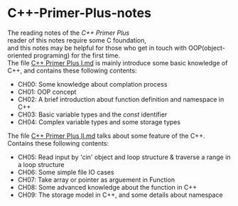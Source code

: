# C++-Primer-Plus-notes
The reading notes of the *C++ Primer Plus*  
reader of this notes require some C foundation,  
and this notes may be helpful for those who get in touch with OOP(object-oriented programing) for the first time.  
The file [C++ Primer Plus I.md](./C++%20Primer%20Plus.%20I.md) is mainly introduce some basic knowledge of C++, and contains these following contents:
- CH00: Some knowledge about complation process
- CH01: OOP concept
- CH02: A brief introduction about function definition and namespace in C++
- CH03: Basic variable types and the *const* identifier 
- CH04: Complex variable types and some storage types  

The file [C++ Primer Plus II.md](./C++%20Primer%20Plus.%20II.md) talks about some feature of the C++. Contains these following contents:
- CH05: Read input by 'cin' object and loop structure & traverse a range in a loop structure
- CH06: Some simple file IO cases
- CH07: Take array or pointer as arguement in Function
- CH08: Some advanced knowledge about the function in C++
- CH09: The storage model in C++, and some details about namespace
